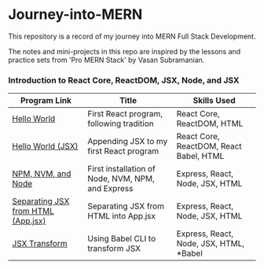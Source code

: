 # Journey-into-MERN

This repository is a record of my journey into MERN Full Stack Development. 

The notes and mini-projects in this repo are inspired by the lessons and practice sets from 'Pro MERN Stack' by Vasan Subramanian.

### Introduction to React Core, ReactDOM, JSX, Node, and JSX
| Program Link | Title | Skills Used |
|------------- | ----- | ----------- |
| [Hello World](https://github.com/gianmillare/Journey-into-MERN/blob/main/journey_by_chapter/chapter_2/hello_world/index.html) | First React program, following tradition | React Core, ReactDOM, HTML |
| [Hello World (JSX)](https://github.com/gianmillare/Journey-into-MERN/blob/main/journey_by_chapter/chapter_2/hello_world/indexJSX.html) | Appending JSX to my first React program | React Core, ReactDOM, React Babel, HTML |
| [NPM, NVM, and Node](https://github.com/gianmillare/Journey-into-MERN/tree/main/journey_by_chapter/chapter_2/nvm_node_npm) | First installation of Node, NVM, NPM, and Express | Express, React, Node, JSX, HTML |
| [Separating JSX from HTML (App.jsx)](https://github.com/gianmillare/Journey-into-MERN/tree/main/journey_by_chapter/chapter_2/separating_JSX) | Separating JSX from HTML into App.jsx | Express, React, Node, JSX, HTML |
| [JSX Transform](https://github.com/gianmillare/Journey-into-MERN/tree/main/journey_by_chapter/chapter_2/jsx_transform) | Using Babel CLI to transform JSX | Express, React, Node, JSX, HTML, *Babel |
